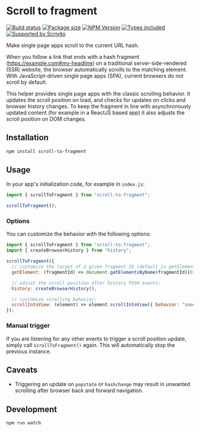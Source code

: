 # Scroll to fragment

[![Build status](https://travis-ci.org/Scrivito/scroll-to-fragment.svg?branch=master)](https://travis-ci.org/github/Scrivito/scroll-to-fragment)
[![Package size](https://badgen.net/bundlephobia/minzip/scroll-to-fragment)](https://bundlephobia.com/result?p=scroll-to-fragment)
[![NPM Version](https://badgen.net/npm/v/scroll-to-fragment)](https://www.npmjs.com/package/scroll-to-fragment)
[![Types included](https://badgen.net/npm/types/scroll-to-fragment)](https://www.npmjs.com/package/scroll-to-fragment)
[![Supported by Scrivito](https://badgen.net/badge/%E2%99%A5%20supported%20by/Scrivito/1BAE61)](https://www.scrivito.com/?utm_source=npm&utm_medium=natural&utm_campaign=scroll-to-fragment)

Make single page apps scroll to the current URL hash.

When you follow a link that ends with a hash fragment (https://example.com#my-headline) on a traditional server-side-rendered (SSR) website, the browser automatically scrolls to the matching element.
With JavaScript-driven single page apps (SPA), current browsers do not scroll by default.

This helper provides single page apps with the classic scrolling behavior.
It updates the scroll position on load, and checks for updates on clicks and browser history changes.
To keep the fragment in line with asynchronously updated content (for example in a ReactJS based app) it also adjusts the scroll position on DOM changes.

## Installation

```sh
npm install scroll-to-fragment
```

## Usage

In your app's initialization code, for example in `index.js`:

```js
import { scrollToFragment } from "scroll-to-fragment";

scrollToFragment();
```

### Options

You can customize the behavior with the following options:

```js
import { scrollToFragment } from "scroll-to-fragment";
import { createBrowserHistory } from "history";

scrollToFragment({
  // customize the target of a given fragment ID (default is getElementById):
  getElement: (fragmentId) => document.getElementsByName(fragmentId)[0],

  // adjust the scroll position after history PUSH events:
  history: createBrowserHistory(),

  // customize scrolling behavior:
  scrollIntoView: (element) => element.scrollIntoView({ behavior: "smooth" }),
});
```

### Manual trigger

If you are listening for any other events to trigger a scroll position update, simply call `scrollToFragment()` again. This will automatically stop the previous instance.

## Caveats

- Triggering an update on `popstate` or `hashchange` may result in unwanted scrolling after browser back and forward navigation.

## Development

```sh
npm run watch
```
